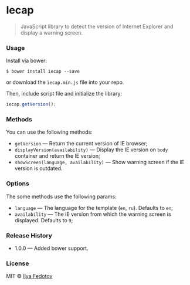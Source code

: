# Iecap

> JavaScript library to detect the version of Internet Explorer and display a warning screen.

### Usage

Install via bower:

```
$ bower install iecap --save
```

or download the `iecap.min.js` file into your repo.

Then, include script file and initialize the library:

```js
iecap.getVersion();
```

### Methods

You can use the following methods:

* `getVersion` — Return the current version of IE browser;
* `displayVersion(availability)` — Display the IE version on `body` container and return the IE version;
* `showScreen(language, availability)` — Show warning screen if the IE version is outdated.

### Options

The some methods use the following params:

* `language` — The language for the template (`en`, `ru`). Defaults to `en`;
* `availability` — The IE version from which the warning screen is displayed. Defaults to `9`;

### Release History

* 1.0.0 — Added bower support.

### License

MIT © [Ilya Fedotov](http://fedotov.me)